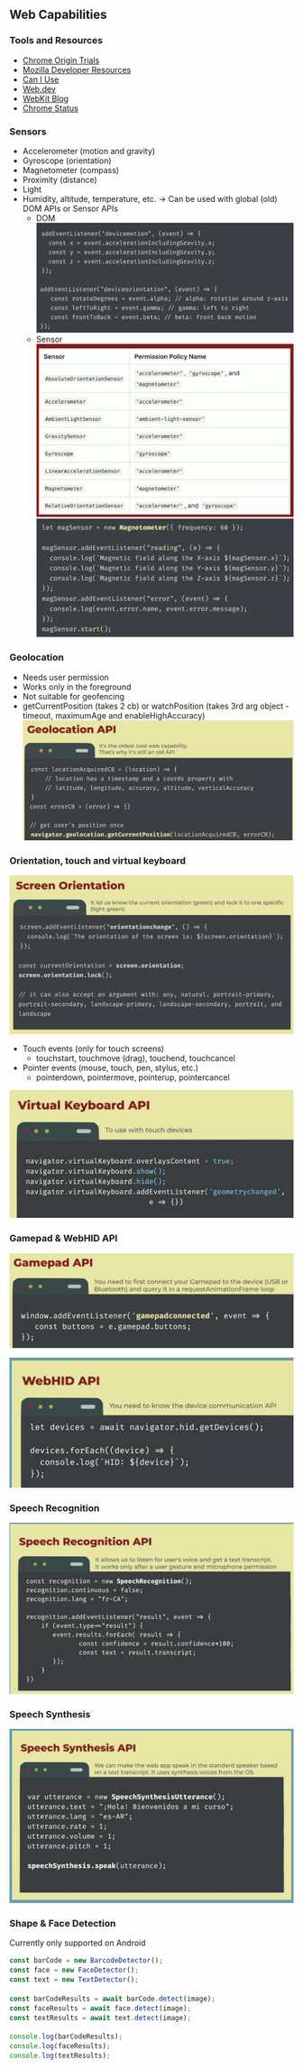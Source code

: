 ## Web Capabilities

### Tools and Resources

- [Chrome Origin Trials](https://developer.chrome.com/origintrials/#/trials/active)
- [Mozilla Developer Resources](https://developer.mozilla.org/)
- [Can I Use](https://caniuse.com/)
- [Web.dev](https://web.dev/)
- [WebKit Blog](https://webkit.org/blog/)
- [Chrome Status](https://www.chromestatus.com/)

### Sensors

- Accelerometer (motion and gravity)
- Gyroscope (orientation)
- Magnetometer (compass)
- Proximity (distance)
- Light
- Humidity, altitude, temperature, etc.
  -> Can be used with global (old) DOM APIs or Sensor APIs
  - DOM
    ![DOM API - example](./images/domSensors.png)
  - Sensor
    ![Sensor API - list of apis](./images/sensorApis.png)
    ![Sensor API - example](./images/sensorsApi.png)

### Geolocation

- Needs user permission
- Works only in the foreground
- Not suitable for geofencing
- getCurrentPosition (takes 2 cb) or watchPosition (takes 3rd arg object - timeout, maximumAge and enableHighAccuracy)
  ![Geolocation API - example](./images/geolocation.png)

### Orientation, touch and virtual keyboard

![Orientation API - example](./images/orientation.png)

- Touch events (only for touch screens)
  - touchstart, touchmove (drag), touchend, touchcancel
- Pointer events (mouse, touch, pen, stylus, etc.)
  - pointerdown, pointermove, pointerup, pointercancel

![Virtual Keyboard API - example](./images/keyboard.png)

### Gamepad & WebHID API

![Gamepad API - example](./images/gamepad.png)

![WebHID API - example](./images/hid.png)

### Speech Recognition

![Speech Recognition API - example](./images/speech.png)

### Speech Synthesis

![Speech Synthesis API - example](./images/synthesis.png)

### Shape & Face Detection

Currently only supported on Android

```js
const barCode = new BarcodeDetector();
const face = new FaceDetector();
const text = new TextDetector();

const barCodeResults = await barCode.detect(image);
const faceResults = await face.detect(image);
const textResults = await text.detect(image);

console.log(barCodeResults);
console.log(faceResults);
console.log(textResults);
```

